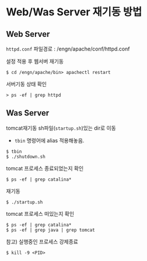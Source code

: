 # Web/Was Server 재기동 방법

## Web Server

`httpd.conf` 파일경로 : /engn/apache/conf/httpd.conf

설정 적용 후 웹서버 재기동

```
$ cd /engn/apache/bin> apachectl restart
```

서버기동 상태 확인

```
> ps -ef | grep httpd
```


## Was Server

tomcat재기동 sh파일(`startup.sh`)있는 dir로 이동

- `tbin` 명령어에 alias 적용해놓음.

```
$ tbin
$ ./shutdown.sh
```

tomcat 프로세스 종료되었는지 확인

```
$ ps -ef | grep catalina*
```

재기동

```
$ ./startup.sh
```

tomcat 프로세스 떠있는지 확인

```
$ ps -ef | grep catalina*
$ ps -ef | grep java | grep tomcat
```

참고) 실행중인 프로세스 강제종료

```
$ kill -9 <PID>
```

